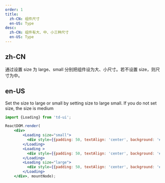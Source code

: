 ```yaml
---
order: 1
title:
  zh-CN: 组件尺寸
  en-US: Type
desc:
  zh-CN: 组件有大、中、小三种尺寸
  en-US: Type
---
```


## zh-CN

通过设置 size 为 large、small 分别把组件设为大、小尺寸。若不设置 size，则尺寸为中。

## en-US

Set the size to large or small by setting size to large small. If you do not set size, the size is medium


```jsx
import {Loading} from 'td-ui';

ReactDOM.render(
    <div>
        <Loading size="small">
          <div style={{padding: 50, textAlign: 'center', background: '#eee'}}>loading Content</div>
        </Loading>
        <Loading >
          <div style={{padding: 50, textAlign: 'center', background: '#eee'}}>loading Content</div>
        </Loading>
        <Loading size="large">
          <div style={{padding: 50, textAlign: 'center', background: '#eee'}}>loading Content</div>
        </Loading>
    </div>, mountNode);
```
<style>
.content-demo-inner>div>div{
display:inline-block;
}
</style>
